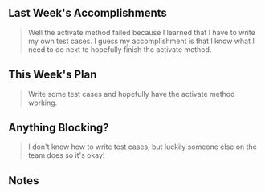 ## Last Week's Accomplishments

> Well the activate method failed because I learned that I have to
> write my own test cases. I guess my accomplishment is that I know 
> what I need to do next to hopefully finish the activate method.

## This Week's Plan

> Write some test cases and hopefully have the activate method working. 

## Anything Blocking?

> I don't know how to write test cases, but luckily someone else on the team 
> does so it's okay!

## Notes

> 
